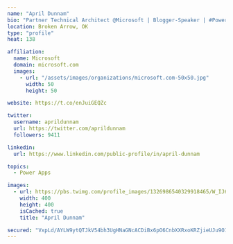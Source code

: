 ```yaml
---
name: "April Dunnam"
bio: "Partner Technical Architect @Microsoft | Blogger-Speaker | #PowerApps, #PowerAutomate, #Office365, #SharePoint | #WIT | #Karaoke Queen"
location: Broken Arrow, OK
type: "profile"
heat: 138

affiliation:
  name: Microsoft
  domain: microsoft.com
  images:
    - url: "/assets/images/organizations/microsoft.com-50x50.jpg"
      width: 50
      height: 50

website: https://t.co/enJuiGEQZc

twitter:
  username: aprildunnam
  url: https://twitter.com/aprildunnam
  followers: 9411

linkedin:
  url: https://www.linkedin.com/public-profile/in/april-dunnam

topics:
  - Power Apps

images:
  - url: https://pbs.twimg.com/profile_images/1326986540329918465/W_IJ6Ih2_400x400.jpg
    width: 400
    height: 400
    isCached: true
    title: "April Dunnam"

secured: "VxpLd/AYLW9ytQTJkV54bh3UgHNaGNcACDiBx6pO6CnbXXRxoKRZjieUJu9O1aUeruEPuSvgDL2uyq6Jx+Jt7CjmeiMa+UifPLBsMa8s7v/AVAYMvP6SEIXNdU8Mmfq1dPjSneNDY/FBV57e8JwxqAlI791Y6gQ288nefYSbpG5djADQJyaLBZQyqu8wCEU2qhDCU7+0BKlvYVMpbjVMM6C7VmqVaQu40Zu17I7y5eqvaeJ7zEdN17gfT3lYmuSCjnPXFCNQMKMmM9vYtWVvZroWXZutBKa4YoWv+IdB1ZHfl3ZVZ332lasBwTZCEI4+MfIUIwdE23z8CFL2TCeJItGYVFlLHfWPyPf/kllLOTsWacHO+VVZ0MObyL0O4ovL50U9eQ0UMNRvZOjhlKVZ2P4DT1zPIwG+luuc8Uy8CBI=;zuvb2p9LqSMOoXSrOlacaQ=="
---
```


